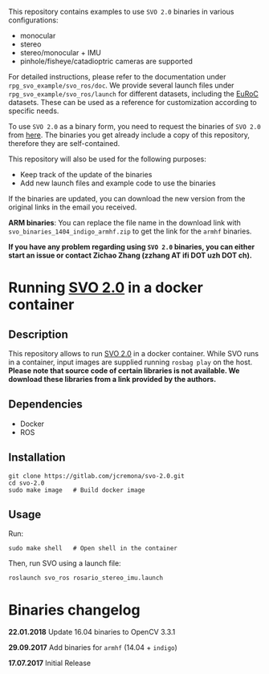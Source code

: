 This repository contains examples to use `SVO 2.0` binaries in various configurations:
* monocular
* stereo
* stereo/monocular + IMU
* pinhole/fisheye/catadioptric cameras are supported

For detailed instructions, please refer to the documentation under `rpg_svo_example/svo_ros/doc`.
We provide several launch files under `rpg_svo_example/svo_ros/launch` for different datasets, including the [EuRoC](http://projects.asl.ethz.ch/datasets/doku.php?id=kmavvisualinertialdatasets) datasets.
These can be used as a reference for customization according to specific needs.

To use `SVO 2.0` as a binary form, you need to request the binaries of `SVO 2.0` from [here](http://rpg.ifi.uzh.ch/svo2.html).
The binaries you get already include a copy of this repository, therefore they are self-contained.

This repository will also be used for the following purposes:
* Keep track of the update of the binaries
* Add new launch files and example code to use the binaries

If the binaries are updated, you can download the new version from the original links in the email you received.

**ARM binaries**: You can replace the file name in the download link with `svo_binaries_1404_indigo_armhf.zip` to get the link for the `armhf` binaries.

**If you have any problem regarding using `SVO 2.0` binaries,
you can either start an issue or contact Zichao Zhang (zzhang AT ifi DOT uzh DOT ch).**

# Running [SVO 2.0](http://rpg.ifi.uzh.ch/svo2.html) in a docker container

## Description
This repository allows to run [SVO 2.0](https://github.com/uzh-rpg/rpg_svo_example/) in a docker container. While SVO runs in a container, input images are supplied running `rosbag play` on the host. **Please note that source code of certain libraries is not available. We download these libraries from a link provided by the authors.**

## Dependencies
* Docker
* ROS

## Installation
```
git clone https://gitlab.com/jcremona/svo-2.0.git 
cd svo-2.0
sudo make image   # Build docker image
```

## Usage
Run:
```
sudo make shell   # Open shell in the container
```
Then, run SVO using a launch file:
```
roslaunch svo_ros rosario_stereo_imu.launch
```

# Binaries changelog
**22.01.2018** Update 16.04 binaries to OpenCV 3.3.1

**29.09.2017** Add binaries for `armhf` (14.04 + `indigo`)

**17.07.2017** Initial Release
